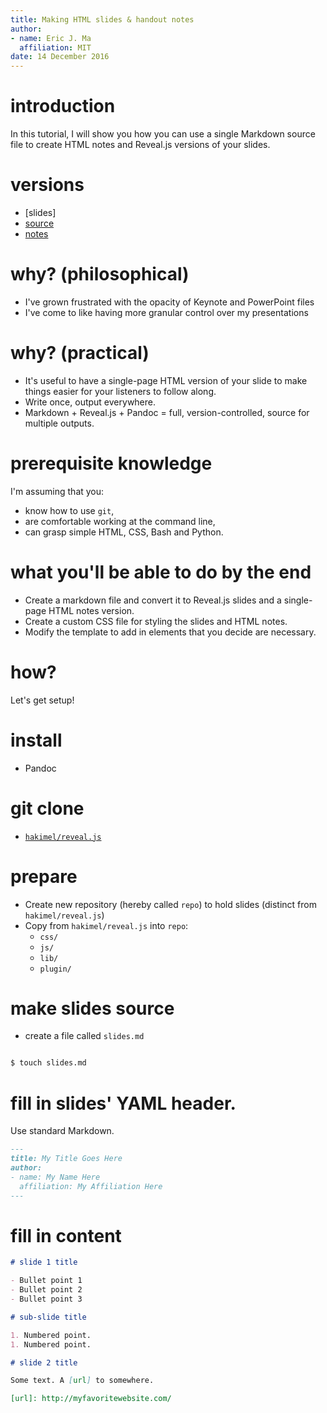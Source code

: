 ```yaml
---
title: Making HTML slides & handout notes
author:
- name: Eric J. Ma
  affiliation: MIT
date: 14 December 2016
---
```


# introduction

In this tutorial, I will show you how you can use a single Markdown source file to create HTML notes and Reveal.js versions of your slides.

# versions

- [slides]
- [source]
- [notes]

[source]: https://www.github.com/ericmjl/pandoc-reveal-tutorial
[notes]: http://ericmjl.github.io/pandoc-reveal-tutorial

# why? (philosophical)

- I've grown frustrated with the opacity of Keynote and PowerPoint files
- I've come to like having more granular control over my presentations

# why? (practical)

- It's useful to have a single-page HTML version of your slide to make things easier for your listeners to follow along.
- Write once, output everywhere.
- Markdown + Reveal.js + Pandoc = full, version-controlled, source for multiple outputs.

# prerequisite knowledge

I'm assuming that you:

- know how to use `git`,
- are comfortable working at the command line,
- can grasp simple HTML, CSS, Bash and Python.

# what you'll be able to do by the end

- Create a markdown file and convert it to Reveal.js slides and a single-page HTML notes version.
- Create a custom CSS file for styling the slides and HTML notes.
- Modify the template to add in elements that you decide are necessary.

# how?

Let's get setup!

# install

- Pandoc

# git clone

- [`hakimel/reveal.js`](https://github.com/hakimel/reveal.js)

# prepare
- Create new repository (hereby called `repo`) to hold slides (distinct from `hakimel/reveal.js`)
- Copy from `hakimel/reveal.js` into `repo`:
    - `css/`
    - `js/`
    - `lib/`
    - `plugin/`

# make slides source

- create a file called `slides.md`

```bash

$ touch slides.md

```

# fill in slides' YAML header.

Use standard Markdown.

```markdown
---
title: My Title Goes Here
author:
- name: My Name Here
  affiliation: My Affiliation Here
---
```

# fill in content

```markdown
# slide 1 title

- Bullet point 1
- Bullet point 2
- Bullet point 3

# sub-slide title

1. Numbered point.
1. Numbered point.

# slide 2 title

Some text. A [url] to somewhere.

[url]: http://myfavoritewebsite.com/
```
